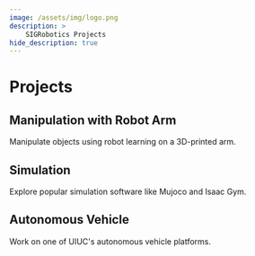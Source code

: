 ```yaml
---
image: /assets/img/logo.png
description: >
    SIGRobotics Projects
hide_description: true
---
```


# Projects

## Manipulation with Robot Arm
Manipulate objects using robot learning on a 3D-printed arm.

## Simulation
Explore popular simulation software like Mujoco and Isaac Gym.

## Autonomous Vehicle
Work on one of UIUC's autonomous vehicle platforms.